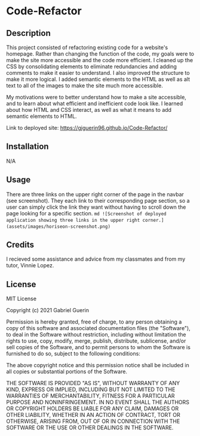 # Code-Refactor

## Description
This project consisted of refactoring existing code for a website's homepage. Rather than changing the function of the code, my goals were to make the site more accessible and  the code more efficient. I cleaned up the CSS by consolidating elements to eliminate redundancies and adding comments to make it easier to understand. I also improved the structure to make it more logical. I added semantic elements to the HTML as well as alt text to all of the images to make the site much more accessible.

My motivations were to better understand how to make a site accessible, and to learn about what efficient and inefficient code look like. I learned about how HTML and CSS interact, as well as what it means to add semantic elements to HTML.

Link to deployed site:
https://gjguerin96.github.io/Code-Refactor/

## Installation
N/A

## Usage
There are three links on the upper right corner of the page in the navbar (see screenshot). They each link to their corresponding page section, so a user can simply click the link they want without having to scroll down the page looking for a specific section.
    ```md
    ![Screenshot of deployed application showing three links in the upper right corner.](assets/images/horiseon-screenshot.png)
    ```
    
## Credits
I recieved some assistance and advice from my classmates and from my tutor, Vinnie Lopez.

## License
MIT License

Copyright (c) 2021 Gabriel Guerin

Permission is hereby granted, free of charge, to any person obtaining a copy
of this software and associated documentation files (the "Software"), to deal
in the Software without restriction, including without limitation the rights
to use, copy, modify, merge, publish, distribute, sublicense, and/or sell
copies of the Software, and to permit persons to whom the Software is
furnished to do so, subject to the following conditions:

The above copyright notice and this permission notice shall be included in all
copies or substantial portions of the Software.

THE SOFTWARE IS PROVIDED "AS IS", WITHOUT WARRANTY OF ANY KIND, EXPRESS OR
IMPLIED, INCLUDING BUT NOT LIMITED TO THE WARRANTIES OF MERCHANTABILITY,
FITNESS FOR A PARTICULAR PURPOSE AND NONINFRINGEMENT. IN NO EVENT SHALL THE
AUTHORS OR COPYRIGHT HOLDERS BE LIABLE FOR ANY CLAIM, DAMAGES OR OTHER
LIABILITY, WHETHER IN AN ACTION OF CONTRACT, TORT OR OTHERWISE, ARISING FROM,
OUT OF OR IN CONNECTION WITH THE SOFTWARE OR THE USE OR OTHER DEALINGS IN THE
SOFTWARE.
